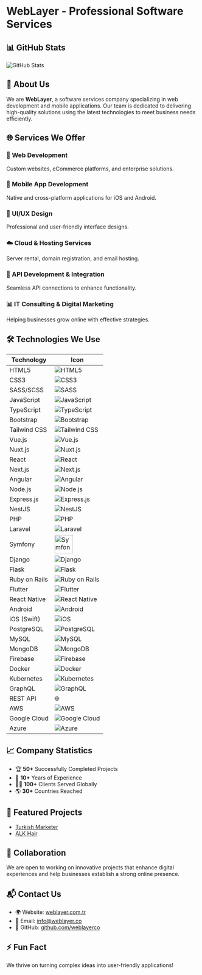 # WebLayer - Professional Software Services

## 📊 GitHub Stats  
![GitHub Stats](https://github-readme-stats-sigma-five.vercel.app/api?username=weblayerco&show_icons=true&theme=radical&count_private=true&include_all_commits=true&hide_border=true)

## 🚀 About Us
We are **WebLayer**, a software services company specializing in web development and mobile applications. Our team is dedicated to delivering high-quality solutions using the latest technologies to meet business needs efficiently.

## 🌐 Services We Offer

### 🔹 Web Development  
 
Custom websites, eCommerce platforms, and enterprise solutions.

### 📱 Mobile App Development  

Native and cross-platform applications for iOS and Android.

### 🎨 UI/UX Design  

Professional and user-friendly interface designs.

### ☁️ Cloud & Hosting Services  

Server rental, domain registration, and email hosting.

### 🔗 API Development & Integration  

Seamless API connections to enhance functionality.

### 📊 IT Consulting & Digital Marketing  

Helping businesses grow online with effective strategies.

## 🛠 Technologies We Use

| Technology  | Icon |
|------------|------|
| HTML5 | ![HTML5](https://img.icons8.com/color/48/000000/html-5.png) |
| CSS3 | ![CSS3](https://img.icons8.com/color/48/000000/css3.png) |
| SASS/SCSS | ![SASS](https://img.icons8.com/color/48/000000/sass.png) |
| JavaScript | ![JavaScript](https://img.icons8.com/color/48/000000/javascript.png) |
| TypeScript | ![TypeScript](https://img.icons8.com/color/48/000000/typescript.png) |
| Bootstrap | ![Bootstrap](https://img.icons8.com/color/48/000000/bootstrap.png) |
| Tailwind CSS | ![Tailwind CSS](https://img.icons8.com/color/48/000000/tailwind_css.png) |
| Vue.js | ![Vue.js](https://img.icons8.com/color/48/000000/vue-js.png) |
| Nuxt.js | ![Nuxt.js](https://img.icons8.com/?size=48&id=nvrsJYs7j9Vb&format=png&color=000000) |
| React | ![React](https://img.icons8.com/color/48/000000/react-native.png) |
| Next.js | ![Next.js](https://img.icons8.com/?size=48&id=nvrsJYs7j9Vb&format=png&color=000000) |
| Angular | ![Angular](https://img.icons8.com/color/48/000000/angularjs.png) |
| Node.js | ![Node.js](https://img.icons8.com/color/48/000000/nodejs.png) |
| Express.js | ![Express.js](https://img.icons8.com/?size=48&id=kg46nzoJrmTR&format=png&color=000000) |
| NestJS | ![NestJS](https://img.icons8.com/color/48/000000/nestjs.png) |
| PHP | ![PHP](https://img.icons8.com/color/48/000000/php.png) |
| Laravel | ![Laravel](https://laravel.com/img/logomark.min.svg) |
| Symfony | <img src="https://symfony.com/logos/symfony_black_03.png" width="48" alt="Symfony"> |
| Django | ![Django](https://img.icons8.com/color/48/000000/django.png) |
| Flask | ![Flask](https://img.icons8.com/ios/50/000000/flask.png) |
| Ruby on Rails | ![Ruby on Rails](https://img.icons8.com/color/48/000000/ruby-programming-language.png) |
| Flutter | ![Flutter](https://img.icons8.com/color/48/000000/flutter.png) |
| React Native | ![React Native](https://img.icons8.com/color/48/000000/react-native.png) |
| Android | ![Android](https://img.icons8.com/color/48/000000/android-os.png) |
| iOS (Swift) | ![iOS](https://img.icons8.com/?size=48&id=79089&format=png&color=000000) |
| PostgreSQL | ![PostgreSQL](https://img.icons8.com/?size=48&id=25010&format=png&color=000000) |
| MySQL | ![MySQL](https://img.icons8.com/color/48/000000/mysql-logo.png) |
| MongoDB | ![MongoDB](https://img.icons8.com/color/48/000000/mongodb.png) |
| Firebase | ![Firebase](https://img.icons8.com/color/48/000000/firebase.png) |
| Docker | ![Docker](https://img.icons8.com/color/48/000000/docker.png) |
| Kubernetes | ![Kubernetes](https://img.icons8.com/color/48/000000/kubernetes.png) |
| GraphQL | ![GraphQL](https://img.icons8.com/color/48/000000/graphql.png) |
| REST API | 🌐 |
| AWS | ![AWS](https://img.icons8.com/color/48/000000/amazon-web-services.png) |
| Google Cloud | ![Google Cloud](https://img.icons8.com/color/48/000000/google-cloud.png) |
| Azure | ![Azure](https://img.icons8.com/?size=48&id=VLKafOkk3sBX&format=png&color=000000) |



## 📈 Company Statistics
- 🏆 **50+** Successfully Completed Projects
- 💼 **10+** Years of Experience
- 👨‍💻 **100+** Clients Served Globally
- 🌎 **30+** Countries Reached

## 🌟 Featured Projects
- [Turkish Marketer](https://turkishmarketer.com/)
- [ALK Hair](https://alk.hair/ar)

## 🤝 Collaboration
We are open to working on innovative projects that enhance digital experiences and help businesses establish a strong online presence.

## 📬 Contact Us
- 🌍 Website: [weblayer.com.tr](https://weblayer.com.tr/)
- 📧 Email: info@weblayer.co
- 🔗 GitHub: [github.com/weblayerco](https://github.com/weblayerco)

## ⚡ Fun Fact
We thrive on turning complex ideas into user-friendly applications!
